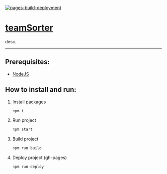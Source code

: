 [![pages-build-deployment](https://github.com/dudushy/teamSorter/actions/workflows/pages/pages-build-deployment/badge.svg?branch=gh-pages)](https://github.com/dudushy/teamSorter/actions/workflows/pages/pages-build-deployment)

# [teamSorter](https://github.com/dudushy/teamSorter/)
desc.

---
## Prerequisites:
- [NodeJS](https://nodejs.org/)

## How to install and run:
1. Install packages
    ```bash
    npm i
    ```
2. Run project
    ```bash
    npm start
    ```
3. Build project
    ```bash
    npm run build
    ```
4. Deploy project (gh-pages)
    ```bash
    npm run deploy
    ```
